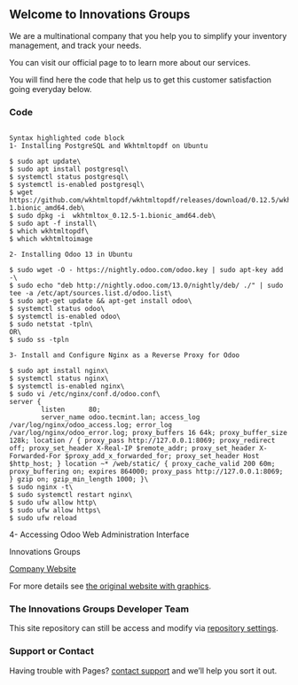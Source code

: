 ## Welcome to Innovations Groups

We are a multinational company that you help you to simplify your inventory management, and track your needs. 

You can visit our official page [](https://innovations-groups.com) to to learn more about our services. 

You will find here the code that help us to get this customer satisfaction going everyday below. 

### Code

```

Syntax highlighted code block
1- Installing PostgreSQL and Wkhtmltopdf on Ubuntu

$ sudo apt update\
$ sudo apt install postgresql\
$ systemctl status postgresql\
$ systemctl is-enabled postgresql\
$ wget https://github.com/wkhtmltopdf/wkhtmltopdf/releases/download/0.12.5/wkhtmltox_0.12.5-1.bionic_amd64.deb\
$ sudo dpkg -i  wkhtmltox_0.12.5-1.bionic_amd64.deb\
$ sudo apt -f install\
$ which wkhtmltopdf\
$ which wkhtmltoimage

2- Installing Odoo 13 in Ubuntu

$ sudo wget -O - https://nightly.odoo.com/odoo.key | sudo apt-key add -\
$ sudo echo "deb http://nightly.odoo.com/13.0/nightly/deb/ ./" | sudo tee -a /etc/apt/sources.list.d/odoo.list\
$ sudo apt-get update && apt-get install odoo\
$ systemctl status odoo\
$ systemctl is-enabled odoo\
$ sudo netstat -tpln\
OR\
$ sudo ss -tpln

3- Install and Configure Nginx as a Reverse Proxy for Odoo

$ sudo apt install nginx\
$ systemctl status nginx\
$ systemctl is-enabled nginx\
$ sudo vi /etc/nginx/conf.d/odoo.conf\
server {
        listen      80;
        server_name odoo.tecmint.lan; access_log /var/log/nginx/odoo_access.log; error_log /var/log/nginx/odoo_error.log; proxy_buffers 16 64k; proxy_buffer_size 128k; location / { proxy_pass http://127.0.0.1:8069; proxy_redirect off; proxy_set_header X-Real-IP $remote_addr; proxy_set_header X-Forwarded-For $proxy_add_x_forwarded_for; proxy_set_header Host $http_host; } location ~* /web/static/ { proxy_cache_valid 200 60m; proxy_buffering on; expires 864000; proxy_pass http://127.0.0.1:8069; } gzip on; gzip_min_length 1000; }\
$ sudo nginx -t\
$ sudo systemctl restart nginx\
$ sudo ufw allow http\
$ sudo ufw allow https\
$ sudo ufw reload

```

4- Accessing Odoo Web Administration Interface

Innovations Groups

[Company Website](https://innovations-groups.com/)

For more details see [the original website with graphics](https://www.tecmint.com/install-odoo-in-ubuntu/).

### The Innovations Groups Developer Team

This site repository can still be access and modify via [repository settings](https://github.com/Innovation-Sarl/Odoo-With-Innovations-Groups/settings/pages). 

### Support or Contact

Having trouble with Pages? [contact support](https://innovations-groups.com/contact-us/) and we’ll help you sort it out.
